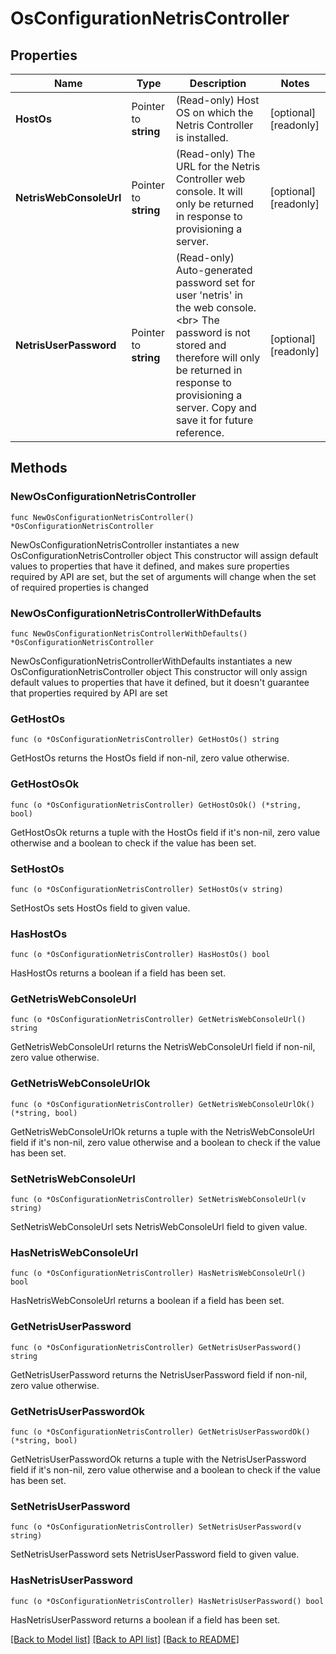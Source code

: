 # OsConfigurationNetrisController

## Properties

Name | Type | Description | Notes
------------ | ------------- | ------------- | -------------
**HostOs** | Pointer to **string** | (Read-only) Host OS on which the Netris Controller is installed. | [optional] [readonly] 
**NetrisWebConsoleUrl** | Pointer to **string** | (Read-only) The URL for the Netris Controller web console. It will only be returned in response to provisioning a server. | [optional] [readonly] 
**NetrisUserPassword** | Pointer to **string** | (Read-only) Auto-generated password set for user &#39;netris&#39; in the web console.&lt;br&gt;  The password is not stored and therefore will only be returned in response to provisioning a server. Copy and save it for future reference. | [optional] [readonly] 

## Methods

### NewOsConfigurationNetrisController

`func NewOsConfigurationNetrisController() *OsConfigurationNetrisController`

NewOsConfigurationNetrisController instantiates a new OsConfigurationNetrisController object
This constructor will assign default values to properties that have it defined,
and makes sure properties required by API are set, but the set of arguments
will change when the set of required properties is changed

### NewOsConfigurationNetrisControllerWithDefaults

`func NewOsConfigurationNetrisControllerWithDefaults() *OsConfigurationNetrisController`

NewOsConfigurationNetrisControllerWithDefaults instantiates a new OsConfigurationNetrisController object
This constructor will only assign default values to properties that have it defined,
but it doesn't guarantee that properties required by API are set

### GetHostOs

`func (o *OsConfigurationNetrisController) GetHostOs() string`

GetHostOs returns the HostOs field if non-nil, zero value otherwise.

### GetHostOsOk

`func (o *OsConfigurationNetrisController) GetHostOsOk() (*string, bool)`

GetHostOsOk returns a tuple with the HostOs field if it's non-nil, zero value otherwise
and a boolean to check if the value has been set.

### SetHostOs

`func (o *OsConfigurationNetrisController) SetHostOs(v string)`

SetHostOs sets HostOs field to given value.

### HasHostOs

`func (o *OsConfigurationNetrisController) HasHostOs() bool`

HasHostOs returns a boolean if a field has been set.

### GetNetrisWebConsoleUrl

`func (o *OsConfigurationNetrisController) GetNetrisWebConsoleUrl() string`

GetNetrisWebConsoleUrl returns the NetrisWebConsoleUrl field if non-nil, zero value otherwise.

### GetNetrisWebConsoleUrlOk

`func (o *OsConfigurationNetrisController) GetNetrisWebConsoleUrlOk() (*string, bool)`

GetNetrisWebConsoleUrlOk returns a tuple with the NetrisWebConsoleUrl field if it's non-nil, zero value otherwise
and a boolean to check if the value has been set.

### SetNetrisWebConsoleUrl

`func (o *OsConfigurationNetrisController) SetNetrisWebConsoleUrl(v string)`

SetNetrisWebConsoleUrl sets NetrisWebConsoleUrl field to given value.

### HasNetrisWebConsoleUrl

`func (o *OsConfigurationNetrisController) HasNetrisWebConsoleUrl() bool`

HasNetrisWebConsoleUrl returns a boolean if a field has been set.

### GetNetrisUserPassword

`func (o *OsConfigurationNetrisController) GetNetrisUserPassword() string`

GetNetrisUserPassword returns the NetrisUserPassword field if non-nil, zero value otherwise.

### GetNetrisUserPasswordOk

`func (o *OsConfigurationNetrisController) GetNetrisUserPasswordOk() (*string, bool)`

GetNetrisUserPasswordOk returns a tuple with the NetrisUserPassword field if it's non-nil, zero value otherwise
and a boolean to check if the value has been set.

### SetNetrisUserPassword

`func (o *OsConfigurationNetrisController) SetNetrisUserPassword(v string)`

SetNetrisUserPassword sets NetrisUserPassword field to given value.

### HasNetrisUserPassword

`func (o *OsConfigurationNetrisController) HasNetrisUserPassword() bool`

HasNetrisUserPassword returns a boolean if a field has been set.


[[Back to Model list]](../README.md#documentation-for-models) [[Back to API list]](../README.md#documentation-for-api-endpoints) [[Back to README]](../README.md)


